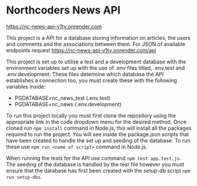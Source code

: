 # Northcoders News API

https://nc-news-api-v1ty.onrender.com

This project is a API for a database storing information on articles, the users and comments and the associations between them. For JSON of available endpoints request https://nc-news-api-v1ty.onrender.com/api

This project is set up to utilise a test and a development database with the environment variables set up with the use of .env files titled, .env.test and .env.development. These files determine which database the API establishes a connection too, you must create these with the following variables inside:
- PGDATABASE=nc_news_test (.env.test)
- PGDATABASE=nc_news (.env.development)


To run this project locally you must first clone the repository using the appropriate link in the code dropdown menu for the desired method. Once cloned run `npm install` command in Node.js, this will install all the packages required to run the project. You will see inside the package.json scripts that have been created to handle the set up and seeding of the database. To run these use `npm run <name of script>` command in Node.js.
  
When running the tests for the API use command `npm test app.test.js`. The seeding of the database is handled by the test file however you must ensure that the database has first been created with the setup-db script `npm run setup-dbs`.
  
